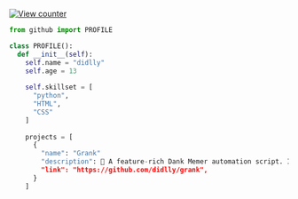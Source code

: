 [![View counter](https://komarev.com/ghpvc/?username=didlly)]()

```python
from github import PROFILE

class PROFILE():
  def __init__(self):
    self.name = "didlly"
    self.age = 13
  
    self.skillset = [
      "python",
      "HTML",
      "CSS"
    ]
  
    projects = [
      {
        "name": "Grank"
        "description": 📜 A feature-rich Dank Memer automation script. Inspired by dankgrinder."
        "link": "https://github.com/didlly/grank",
      }
    ]
```
